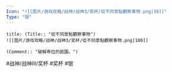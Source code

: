```yaml
---
Icon: "![[图片/游戏攻略/战神/战神3/奖杯/從不同景點觀察事物.png|30]]"
Type: "银"
---
```

```ad-common-silver-trophy
title: (Title:: "從不同景點觀察事物")
![[图片/游戏攻略/战神/战神3/奖杯/從不同景點觀察事物.png|100]]

(Comment:: "破解希拉的庭園。")
```

#战神/战神III/奖杯 #奖杯 #银
